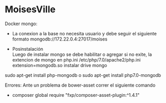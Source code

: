 # MoisesVille
Docker mongo:
- La conexion a la base no necesita usuario y debe seguir el siguiente formato
  mongodb://172.22.0.4:27017/moises
 

- Posinstalación  
Luego de instalar mongo se debe habilitar o agregar si no exite, la extencion de mongo en php.ini
/etc/php/7.0/apache2/php.ini 
extension=mongodb.so
instalar drive mongo

sudo apt-get install php-mongodb o sudo apt-get install php7.0-mongodb


Errores:
Ante un problema de bower-asset correr el siguiente comando
- composer global require "fxp/composer-asset-plugin:^1.4.1"
